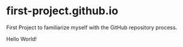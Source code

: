 # first-project.github.io
First Project to familiarize myself with the GitHub repository process.

Hello World!
